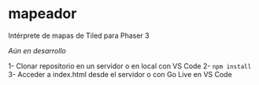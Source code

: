 # mapeador
Intérprete de mapas de Tiled para Phaser 3


*Aún en desarrollo*

1- Clonar repositorio en un servidor o en local con VS Code
2- ``npm install``
3- Acceder a index.html desde el servidor o con Go Live en VS Code
